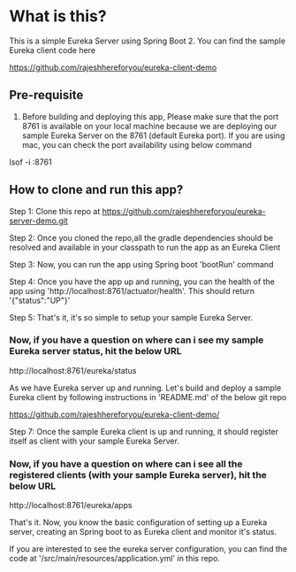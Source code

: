 # What is this?

This is a simple Eureka Server using Spring Boot 2. You can find the sample Eureka client code here

https://github.com/rajeshhereforyou/eureka-client-demo

## Pre-requisite

1. Before building and deploying this app, Please make sure that the port 8761 is available on your local machine because we are deploying our sample Eureka Server on the 8761 (default Eureka port). If you are using mac, you can check the port availability using below command

lsof -i :8761


## How to clone and run this app?

Step 1: Clone this repo at https://github.com/rajeshhereforyou/eureka-server-demo.git

Step 2: Once you cloned the repo,all the gradle dependencies should be resolved and available in your classpath to run the app as an Eureka Client

Step 3: Now, you can run the app using Spring boot 'bootRun' command

Step 4: Once you have the app up and running, you can the health of the app using 'http://localhost:8761/actuator/health'. This should return '{"status":"UP"}'

Step 5: That's it, it's so simple to setup your sample Eureka Server.

### Now, if you have a question on where can i see my sample Eureka server status, hit the below URL

http://localhost:8761/eureka/status

As we have Eureka server up and running. Let's build and deploy a sample Eureka client by following instructions in 'README.md' of the below git repo

https://github.com/rajeshhereforyou/eureka-client-demo/

Step 7: Once the sample Eureka client is up and running, it should register itself as client with your sample Eureka Server.
 
### Now, if you have a question on where can i see all the registered clients (with your sample Eureka server), hit the below URL 

http://localhost:8761/eureka/apps

That's it. Now, you know the basic configuration of setting up a Eureka server, creating an Spring boot to as Eureka client and monitor it's status.

If you are interested to see the eureka server configuration, you can find the code at '/src/main/resources/application.yml' in this repo.













